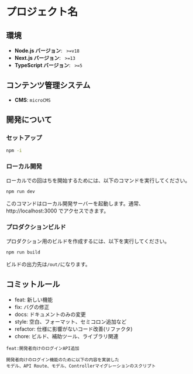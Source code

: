 # プロジェクト名

## 環境

- **Node.js バージョン**: ` >=v18`
- **Next.js バージョン**: ` >=13`
- **TypeScript バージョン**: ` >=5`

## コンテンツ管理システム

- **CMS**: `microCMS`

## 開発について

### セットアップ

```bash
npm -i
```

### ローカル開発

ローカルでの回はちを開始するためには、以下のコマンドを実行してください。

```bash
npm run dev
```

このコマンドはローカル開発サーバーを起動します。通常、http://localhost:3000 でアクセスできます。

### プロダクションビルド

プロダクション用のビルドを作成するには、以下を実行してください。

```bash
npm run build
```

ビルドの出力先は`/out/`になります。

## コミットルール

- feat: 新しい機能
- fix: バグの修正
- docs: ドキュメントのみの変更
- style: 空白、フォーマット、セミコロン追加など
- refactor: 仕様に影響がないコード改善(リファクタ)
- chore: ビルド、補助ツール、ライブラリ関連

```例
feat:開発者向けのログインAPI追加

開発者向けのログイン機能のために以下の内容を実装した
モデル、API Route、モデル、Controllerマイグレーションのスクリプト
```

```

```
